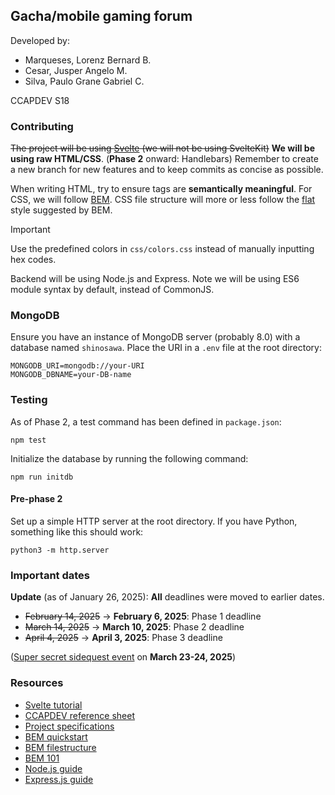 ## Gacha/mobile gaming forum

Developed by:

-   Marqueses, Lorenz Bernard B.
-   Cesar, Jusper Angelo M.
-   Silva, Paulo Grane Gabriel C.

CCAPDEV S18

### Contributing

~~The project will be using [Svelte](https://svelte.dev/) (we will not be using SvelteKit)~~ **We will be using raw
HTML/CSS**. (**Phase 2** onward: Handlebars) Remember to create a new branch for new features and to keep commits as concise as possible.

When writing HTML, try to ensure tags are **semantically meaningful**. For CSS, we will follow
[BEM](https://css-tricks.com/bem-101/). CSS file structure will more or less follow the
[flat](https://en.bem.info/methodology/filestructure/#flat) style suggested by BEM.

> [!important]
> Use the predefined colors in `css/colors.css` instead of manually inputting hex codes.

Backend will be using Node.js and Express. Note we will be using ES6 module syntax by default, instead of CommonJS.

### MongoDB

Ensure you have an instance of MongoDB server (probably 8.0) with a database named `shinosawa`. Place the URI in a
`.env` file at the root directory:

```
MONGODB_URI=mongodb://your-URI
MONGODB_DBNAME=your-DB-name
```

### Testing

As of Phase 2, a test command has been defined in `package.json`:

```
npm test
```

Initialize the database by running the following command:

```
npm run initdb
```

#### Pre-phase 2

Set up a simple HTTP server at the root directory. If you have Python, something like this should work:

```
python3 -m http.server
```

### Important dates

**Update** (as of January 26, 2025): **All** deadlines were moved to earlier dates.

-   ~~February 14, 2025~~ &rarr; **February 6, 2025**: Phase 1 deadline
-   ~~March 14, 2025~~ &rarr; **March 10, 2025**: Phase 2 deadline
-   ~~April 4, 2025~~ &rarr; **April 3, 2025**: Phase 3 deadline

([Super secret sidequest event](https://www.ticketmax.ph/events/cosplay-carnival-2024-day-1/) on **March 23-24, 2025**)

### Resources

-   [Svelte tutorial](https://svelte.dev/tutorial/svelte/welcome-to-svelte)
-   [CCAPDEV reference sheet](https://docs.google.com/spreadsheets/d/1ehfGsFsHNGMHuj-pvkTnjSU1ZDOUt5VOGOHjGiaKVJU/edit?usp=sharing)
-   [Project specifications](https://drive.google.com/file/d/1az8mfMGD-BdeF6clC_3BacXEFRigEDLX/view?usp=sharing)
-   [BEM quickstart](https://css-tricks.com/bem-101/)
-   [BEM filestructure](https://en.bem.info/methodology/filestructure/)
-   [BEM 101](https://css-tricks.com/bem-101/)
-   [Node.js guide](https://nodejs.org/en/learn/getting-started/introduction-to-nodejs)
-   [Express.js guide](https://expressjs.com/en/starter/hello-world.html)
